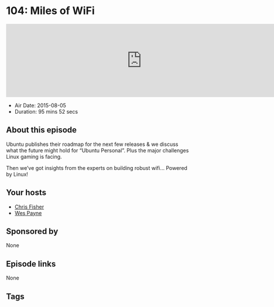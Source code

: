 # 104: Miles of WiFi

<iframe src="https://player.fireside.fm/v2/RUkczH-V+-7wenP-v?theme=dark" width="740" height="200" frameborder="0" scrolling="no"></iframe>

* Air Date: 2015-08-05
* Duration: 95 mins 52 secs

## About this episode

Ubuntu publishes their roadmap for the next few releases & we discuss what the future might hold for “Ubuntu Personal”. Plus the major challenges Linux gaming is facing.

Then we’ve got insights from the experts on building robust wifi… Powered by Linux!

## Your hosts
* [Chris Fisher](https://linuxunplugged.com/hosts/chrislas)
* [Wes Payne](https://linuxunplugged.com/hosts/wes)

## Sponsored by

None



## Episode links

None



## Tags

